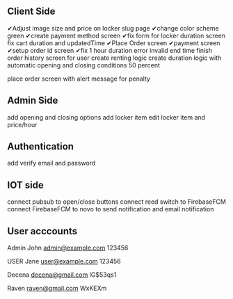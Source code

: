 ## Client Side

✔Adjust image size and price on locker slug page
✔change color scheme green
✔create payment method screen
✔fix form for locker duration screen fix cart duration and updatedTime
✔Place Order screen
✔payment screen
✔setup order id screen
✔fix 1 hour duration error invalid end time
finish order history screen for user
create renting logic
create duration logic with automatic opening and closing conditions 50 percent

place order screen with alert message for penalty

## Admin Side

add opening and closing options
add locker item
edit locker item and price/hour

## Authentication

add verify email and password

## IOT side

connect pubsub to open/close buttons
connect reed switch to FirebaseFCM
connect FirebaseFCM to novo to send notification and email notification

## User acccounts

Admin
John
admin@example.com
123456

USER
Jane
user@example.com
123456

Decena
decena@gmail.com
lG$53qs1

Raven
raven@gmail.com
WxKEXm
